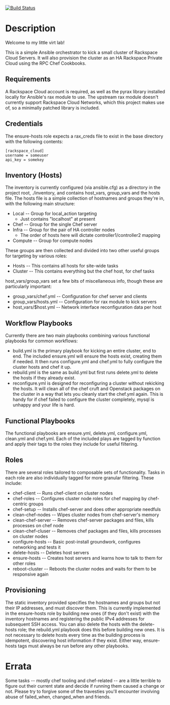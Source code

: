 [![Build Status](http://jenkins.propter.net:8080/job/ansible/badge/icon)](http://jenkins.propter.net:8080/job/ansible)

Description
===

Welcome to my little virt lab!

This is a simple Ansible orchestrator to kick a small cluster of Rackspace Cloud Servers. It will also provision the cluster as an HA Rackspace Private Cloud using the RPC Chef Cookbooks.

Requirements
---

A Rackspace Cloud account is required, as well as the pyrax library installed locally for Ansible's rax module to use. The upstream rax module doesn't currently support Rackspace Cloud Networks, which this project makes use of, so a minimally patched library is included.


Credentials
---

The ensure-hosts role expects a rax_creds file to exist in the base directory with the following contents:

    [rackspace_cloud]
    username = someuser
    api_key = somekey

Inventory (Hosts)
---

The inventory is currently configured (via ansible.cfg) as a directory in the project root, ./inventory, and contains host_vars, group_vars and the hosts file. The hosts file is a simple collection of hostnames and groups they're in, with the following main structure:

* Local -- Group for local_action targeting
  * Just contains "localhost" at present
* Chef -- Group for the single Chef server
* Infra -- Group for the pair of HA controller nodes
  * The order of hosts here will dictate controller1/controller2 mapping
* Compute -- Group for compute nodes

These groups are then collected and divided into two other useful groups for targeting by various roles:

* Hosts -- This contains all hosts for site-wide tasks
* Cluster -- This contains everything but the chef host, for chef tasks

host_vars/group_vars set a few bits of miscellaneous info, though these are particularly important:

* group_vars/chef.yml -- Configuration for chef server and clients
* group_vars/hosts.yml -- Configuration for rax module to kick servers
* host_vars/$host.yml -- Network interface reconfiguration data per host

Workflow Playbooks
---

Currently there are two main playbooks combining various functional playbooks for common workflows:

* build.yml is the primary playbook for kicking an entire cluster, end to end. The included ensure.yml will ensure the hosts exist, creating them if needed. It then runs configure.yml and chef.yml to fully configure the cluster hosts and chef it up.
* rebuild.yml is the same as build.yml but first runs delete.yml to delete the hosts if they already exist.
* reconfigure.yml is designed for reconfiguring a cluster without rekicking the hosts. It will clean all of the chef cruft and Openstack packages on the cluster in a way that lets you cleanly start the chef.yml again. This is handy for if chef failed to configure the cluster completely, mysql is unhappy and your life is hard.

Functional Playbooks
---

The functional playbooks are ensure.yml, delete.yml, configure.yml, clean.yml and chef.yml. Each of the included plays are tagged by function and apply their tags to the roles they include for useful filtering.

Roles
---

There are several roles tailored to composable sets of functionality. Tasks in each role are also individually tagged for more granular filtering. These include:

* chef-client -- Runs chef-client on cluster nodes
* chef-roles -- Configures cluster node roles for chef mapping by chef-centric groups
* chef-setup -- Installs chef-server and does other appropriate needfuls
* clean-chef-nodes -- Wipes cluster nodes from chef-server's memory
* clean-chef-server -- Removes chef-server packages and files, kills processes on chef node
* clean-chef-cluser -- Removes chef packages and files, kills processes on cluster nodes
* configure-hosts -- Basic post-install groundwork, configures networking and tests it
* delete-hosts -- Deletes host servers
* ensure-hosts -- Creates host servers and learns how to talk to them for other roles
* reboot-cluster -- Reboots the cluster nodes and waits for them to be responsive again

Provisioning
---

The static inventory provided specifies the hostnames and groups but not their IP addresses, and must discover them. This is currently implemented in the ensure-hosts role by building new ones (if they don't exist) with the inventory hostnames and registering the public IPv4 addresses for subsequent SSH access. You can also delete the hosts with the delete-hosts role; the rebuild.yml playbook does this before building new ones. It is not necessary to delete hosts every time as the building process is idempotent, discovering host information if they exist. Either way, ensure-hosts tags must always be run before any other playbooks.

Errata
===

Some tasks -- mostly chef tooling and chef-related -- are a little terrible to figure out their current state and decide if running them caused a change or not. Please try to forgive some of the travesties you'll encounter involving abuse of failed_when, changed_when and friends.
